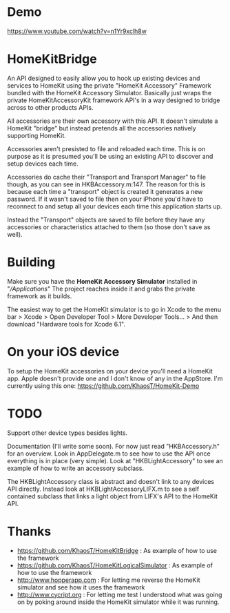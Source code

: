 Demo
=============
https://www.youtube.com/watch?v=n1Yr9xclh8w




HomeKitBridge
=============

An API designed to easily allow you to hook up existing devices and services to HomeKit using the private "HomeKit Accessory" Framework bundled with the HomeKit Accessory Simulator.
Basically just wraps the private HomeKitAccessoryKit framework API's in a way designed to bridge across to other products APIs.

All accessories are their own accessory with this API. It doesn't simulate a HomeKit "bridge" but instead pretends all the accessories natively supporting HomeKit.

Accessories aren't presisted to file and reloaded each time. This is on purpose as it is presumed you'll be using an existing API to discover and setup devices each time.

Accessories do cache their "Transport and Transport Manager" to file though, as you can see in HKBAccessory.m:147.  The reason for this is because each time a "transport" object is created it generates a new password. If it wasn't saved to file then on your iPhone you'd have to reconnect to and setup all your devices each time this application starts up.

Instead the "Transport" objects are saved to file before they have any accessories or characteristics attached to them (so those don't save as well).



Building
=============

Make sure you have the **HomeKit Accessory Simulator** installed in "*/Applications*"
The project reaches inside it and grabs the private framework as it builds.

The easiest way to get the HomeKit simulator is to go in Xcode to the menu bar > Xcode > Open Developer Tool > More Developer Tools... > And then download "Hardware tools for Xcode 6.1".


On your iOS device
=============
To setup the HomeKit accessories on your device you'll need a HomeKit app. Apple doesn't provide one and I don't know of any in the AppStore. I'm currently using this one: https://github.com/KhaosT/HomeKit-Demo


TODO
=============
Support other device types besides lights.

Documentation (I'll write some soon).
For now just read "HKBAccessory.h" for an overview. Look in AppDelegate.m to see how to use the API once everything is in place (very simple). Look at "HKBLightAccessory" to see an example of how to write an accessory subclass.

The HKBLightAccessory class is abstract and doesn't link to any devices API directly. Instead look at HKBLightAccessoryLIFX.m to see a self contained subclass that links a light object from LIFX's API to the HomeKit API.



Thanks
=============

 - https://github.com/KhaosT/HomeKitBridge : As example of how to use the framework
 - https://github.com/KhaosT/HomeKitLogicalSimulator : As example of how to use the framework
 - http://www.hopperapp.com : For letting me reverse the HomeKit simulator and see how it uses the framework
 - http://www.cycript.org : For letting me test I understood what was going on by poking around inside the HomeKit simulator while it was running.


